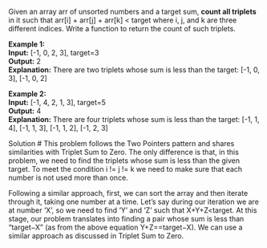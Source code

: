 Given an array arr of unsorted numbers and a target sum, **count all triplets** in it such that
arr[i] + arr[j] + arr[k] < target where i, j, and k are three different indices.
Write a function to return the count of such triplets.

**Example 1:**  
**Input:** [-1, 0, 2, 3], target=3  
**Output:** 2  
**Explanation:** There are two triplets whose sum is less than the target: [-1, 0, 3], [-1, 0, 2]

**Example 2:**  
**Input:** [-1, 4, 2, 1, 3], target=5  
**Output:** 4  
**Explanation:** There are four triplets whose sum is less than the target:
[-1, 1, 4], [-1, 1, 3], [-1, 1, 2], [-1, 2, 3]

Solution #
This problem follows the Two Pointers pattern and shares similarities with Triplet Sum to Zero. The only difference
is that, in this problem, we need to find the triplets whose sum is less than the given target. To meet the condition
i != j != k we need to make sure that each number is not used more than once.

Following a similar approach, first, we can sort the array and then iterate through it, taking one number at a time.
Let’s say during our iteration we are at number ‘X’, so we need to find ‘Y’ and ‘Z’ such that X+Y+Z<target. At this stage,
our problem translates into finding a pair whose sum is less than “target−X” (as from the above equation Y+Z==target−X).
We can use a similar approach as discussed in Triplet Sum to Zero.